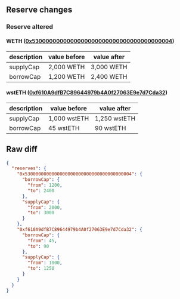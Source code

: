## Reserve changes

### Reserve altered

#### WETH ([0x5300000000000000000000000000000000000004](https://scrollscan.com/address/0x5300000000000000000000000000000000000004))

| description | value before | value after |
| --- | --- | --- |
| supplyCap | 2,000 WETH | 3,000 WETH |
| borrowCap | 1,200 WETH | 2,400 WETH |


#### wstETH ([0xf610A9dfB7C89644979b4A0f27063E9e7d7Cda32](https://scrollscan.com/address/0xf610A9dfB7C89644979b4A0f27063E9e7d7Cda32))

| description | value before | value after |
| --- | --- | --- |
| supplyCap | 1,000 wstETH | 1,250 wstETH |
| borrowCap | 45 wstETH | 90 wstETH |


## Raw diff

```json
{
  "reserves": {
    "0x5300000000000000000000000000000000000004": {
      "borrowCap": {
        "from": 1200,
        "to": 2400
      },
      "supplyCap": {
        "from": 2000,
        "to": 3000
      }
    },
    "0xf610A9dfB7C89644979b4A0f27063E9e7d7Cda32": {
      "borrowCap": {
        "from": 45,
        "to": 90
      },
      "supplyCap": {
        "from": 1000,
        "to": 1250
      }
    }
  }
}
```